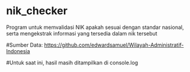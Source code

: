 # nik_checker
Program untuk memvalidasi NIK apakah sesuai dengan standar nasional, serta mengekstrak informasi yang tersedia dalam nik tersebut

#Sumber Data: https://github.com/edwardsamuel/Wilayah-Administratif-Indonesia

#Untuk saat ini, hasil masih ditampilkan di console.log
